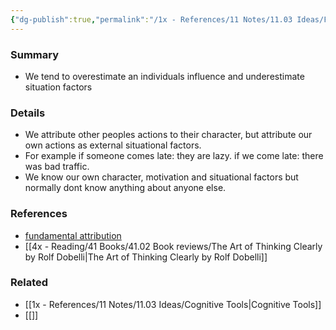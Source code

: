 ```yaml
---
{"dg-publish":true,"permalink":"/1x - References/11 Notes/11.03 Ideas/Fundamental Attribution Error/","title":"Fundamental Attribution Error","noteIcon":"","created":"2022-12-16T23:11:44.000+03:00","updated":"2024-02-14T20:18:31.781+03:00"}
---
```



### Summary
- We tend to overestimate an individuals influence and underestimate situation factors

### Details
- We attribute other peoples actions to their character, but attribute our own actions as external situational factors.
- For example if someone comes late: they are lazy. if we come late: there was bad traffic.
- We know our own character, motivation and situational factors but normally dont know anything about anyone else.

### References
- [fundamental attribution](https://online.hbs.edu/blog/post/the-fundamental-attribution-error#:~:text=What%20Is%20the%20Fundamental%20Attribution,factors%20outside%20of%20their%20control.)
- [[4x - Reading/41 Books/41.02 Book reviews/The Art of Thinking Clearly by Rolf Dobelli\|The Art of Thinking Clearly by Rolf Dobelli]]

### Related
- [[1x - References/11 Notes/11.03 Ideas/Cognitive Tools\|Cognitive Tools]]
- [[]]